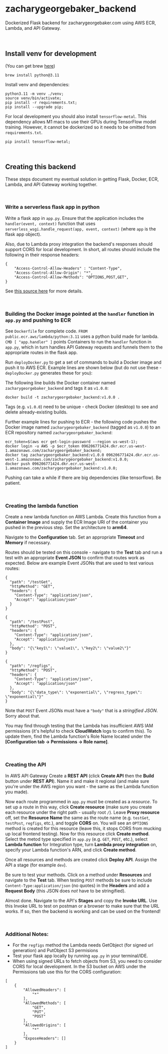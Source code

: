 # zacharygeorgebaker_backend
Dockerized Flask backend for zacharygeorgebaker.com using AWS ECR, Lambda, and API Gateway.

<br/>

## Install venv for development

(You can get brew <a href=https://brew.sh>here</a>)

```
brew install python@3.11
```

Install venv and dependencies:
```
python3.11 -m venv ./venv;
source venv/bin/activate;
pip install -r requirements.txt;
pip install --upgrade pip;
```

For local development you should also install `tensorflow-metal`. This dependency allows M1 macs to use their GPUs during TensorFlow model training. However, it cannot be dockerized so it needs to be omitted from `requirements.txt`.
```
pip install tensorflow-metal;
```

<br/>

## Creating this backend
These steps document my eventual solution in getting Flask, Docker, ECR, Lambda, and API Gateway working together.

<br/>

### Write a serverless flask app in python

Write a flask app in `app.py`. Ensure that the application includes the `handler(event, context)` function that uses `serverless_wsgi.handle_request(app, event, context)` (where `app` is the flask app object).

Also, due to Lambda proxy integration the backend's responses should support CORS for local development. In short, all routes should include the following in their response headers:
```
{
    "Access-Control-Allow-Headers" : "Content-Type",
    "Access-Control-Allow-Origin": "*",
    "Access-Control-Allow-Methods": "OPTIONS,POST,GET",
}
```
See <a href=https://docs.aws.amazon.com/apigateway/latest/developerguide/how-to-cors.html#apigateway-enable-cors-proxy>this source here</a> for more details.

<br/>

### Building the Docker image pointed at the `handler` function in `app.py` and pushing to ECR

See `Dockerfile` for complete code. `FROM public.ecr.aws/lambda/python:3.11` uses a python build made for lambda. `CMD [ "app.handler" ]` points Containers to run the `handler` function in `app.py`, which in turn handles API Gateway requests and funnels them to the appropriate routes in the flask app.

Run `deployDocker.py` to get a set of commands to build a Docker image and push it to AWS ECR. Example lines are shown below (but do not use these - `deployDocker.py` generates these for you):


The following line builds the Docker container named `zacharygeorgebaker_backend` and tags it as `v1.0.0`:
```
docker build -t zacharygeorgebaker_backend:v1.0.0 .
```

Tags (e.g. `v1.0.0`) need to be unique - check Docker (desktop) to see and delete already-existing builds.

Further example lines for pushing to ECR - the following code pushes the Docker image named `zacharygeorgebaker_backend` (tagged as `v1.0.0`) to an ECR repository named `zacharygeorgebaker_backend`:
```
ecr_token=$(aws ecr get-login-password --region us-west-1);
docker login -u AWS -p $ecr_token 096206771424.dkr.ecr.us-west-1.amazonaws.com/zacharygeorgebaker_backend;
docker tag zacharygeorgebaker_backend:v1.0.0 096206771424.dkr.ecr.us-west-1.amazonaws.com/zacharygeorgebaker_backend:v1.0.0;
docker push 096206771424.dkr.ecr.us-west-1.amazonaws.com/zacharygeorgebaker_backend:v1.0.0;
```

Pushing can take a while if there are big dependencies (like tensorflow). Be patient.

<br/>

### Creating the lambda function

Create a new lambda function on AWS Lambda. Create this function from a __Container Image__ and supply the ECR Image URI of the container you pushed in the previous step. Set the architecture to __arm64__.

Navigate to the __Configuration__ tab. Set an appropriate __Timeout__ and __Memory__ if necessary.

Routes should be tested on this console - navigate to the __Test__ tab and run a test with an appropriate __Event JSON__ to confirm that routes work as expected. Below are example Event JSONs that are used to test various routes:

```
{
  "path": "/testGet",
  "httpMethod": "GET",
  "headers": {
    "Content-Type": "application/json",
    "Accept": "application/json"
  }
}
```

```
{
  "path": "/testPost",
  "httpMethod": "POST",
  "headers": {
    "Content-Type": "application/json",
    "Accept": "application/json"
  },
  "body": "{\"key1\": \"value1\", \"key2\": \"value2\"}"
}
```

```
{
  "path": "/regfigs",
  "httpMethod": "POST",
  "headers": {
    "Content-Type": "application/json",
    "Accept": "application/json"
  },
  "body": "{\"data_type\": \"exponential\", \"regress_type\": \"exponential\"}"
}
```

Note that `POST` Event JSONs must have a `"body"` that is a _stringified JSON_. Sorry about that.

You may find through testing that the Lambda has insufficient AWS IAM permissions (it's helpful to check __CloudWatch__ logs to confirm this). To update them, find the Lambda function's Role Name located under the __[Configuration tab -> Permissions -> Role name]__.

<br/>

### Creating the API

In AWS API Gateway Create a __REST API__ (click __Create API__ then the __Build__ button under __REST API__). Name it and make it regional (and make sure you're under the AWS region you want - the same as the Lambda function you made).

Now each route programmed in `app.py` must be created as a _resource_. To set up a route in this way, click __Create resource__ (make sure you create each resource under the right path - usually root `/`). Leave __Proxy resource__ off, set the __Resource Name__ the same as the route name (e.g. `testGet`, `testPost`, `regfigs`, etc.), and toggle __CORS__ on. You will see an `OPTIONS` method is created for this resource (leave this, it stops CORS from mucking up local frontend testing). Now for this resource click __Create method__. Select the metod type specified in `app.py` (e.g. `GET`, `POST`, etc.), select __Lambda function__ for Integration type, turn __Lambda proxy integration__ on, specify your Lambda function's ARN, and click __Create method__.

Once all resources and methods are created click __Deploy API__. Assign the API a stage (for example `dev`).

Be sure to test your methods. Click on a method under __Resources__ and navigate to the __Test__ tab. When testing `POST` methods be sure to include `Content-Type:application/json` (no quotes) in the __Headers__ and add a __Request Body__ (this JSON does _not_ have to be stringified).

Almost done. Navigate to the API's __Stages__ and copy the __Invoke URL__. Use this Invoke URL to test on postman or a browser to make sure that the URL works. If so, then the backend is working and can be used on the frontend!

<br/>

### Additional Notes:

- For the `regfigs` method the Lambda needs GetObject (for signed url generation) and PutObject S3 permisions
- Test your flask app locally by running `app.py` in your terminal/IDE.
- When using signed URLs to fetch objects from S3, you need to consider CORS for local development. In the S3 bucket on AWS under the Permissions tab use this for the CORS configuration:

```
[
    {
        "AllowedHeaders": [
            "*"
        ],
        "AllowedMethods": [
            "GET",
            "PUT",
            "POST"
        ],
        "AllowedOrigins": [
            "*"
        ],
        "ExposeHeaders": []
    }
]
```
